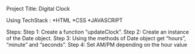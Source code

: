 Project Title: Digital Clock

Using TechStack :
    *HTML
    *CSS
    *JAVASCRIPT
    
Steps:
 Step 1: Create a function “updateClock”. 
 Step 2: Create an instance of the Date object. 
 Step 3: Using the methods of Date object get “hours”, “minute” and “seconds”. 
 Step 4: Set AM/PM depending on the hour value
